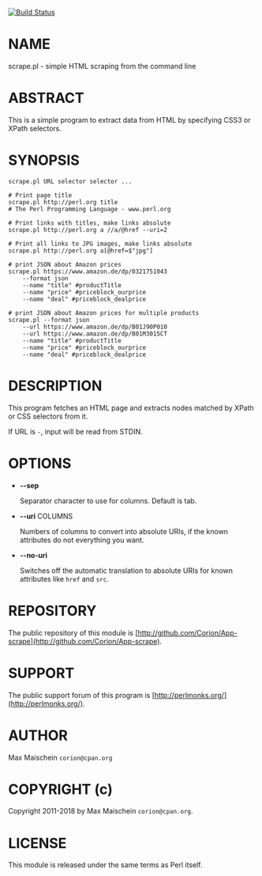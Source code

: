 
[![Build Status](https://travis-ci.org/Corion/App-scrape.svg?branch=master)](https://github.com/Corion/App-scrape)

# NAME

scrape.pl - simple HTML scraping from the command line

# ABSTRACT

This is a simple program to extract data from HTML by
specifying CSS3 or XPath selectors.

# SYNOPSIS

    scrape.pl URL selector selector ...

    # Print page title
    scrape.pl http://perl.org title
    # The Perl Programming Language - www.perl.org

    # Print links with titles, make links absolute
    scrape.pl http://perl.org a //a/@href --uri=2

    # Print all links to JPG images, make links absolute
    scrape.pl http://perl.org a[@href=$"jpg"]

    # print JSON about Amazon prices
    scrape.pl https://www.amazon.de/dp/0321751043
        --format json
        --name "title" #productTitle
        --name "price" #priceblock_ourprice
        --name "deal" #priceblock_dealprice

    # print JSON about Amazon prices for multiple products
    scrape.pl --format json
        --url https://www.amazon.de/dp/B01J90P010
        --url https://www.amazon.de/dp/B01M3015CT
        --name "title" #productTitle
        --name "price" #priceblock_ourprice
        --name "deal" #priceblock_dealprice

# DESCRIPTION

This program fetches an HTML page and extracts nodes
matched by XPath or CSS selectors from it.

If URL is `-`, input will be read from STDIN.

# OPTIONS

- **--sep**

    Separator character to use for columns. Default is tab.

- **--uri** COLUMNS

    Numbers of columns to convert into absolute URIs, if the
    known attributes do not everything you want.

- **--no-uri**

    Switches off the automatic translation to absolute
    URIs for known attributes like `href` and `src`.

# REPOSITORY

The public repository of this module is
[http://github.com/Corion/App-scrape](http://github.com/Corion/App-scrape).

# SUPPORT

The public support forum of this program is
[http://perlmonks.org/](http://perlmonks.org/).

# AUTHOR

Max Maischein `corion@cpan.org`

# COPYRIGHT (c)

Copyright 2011-2018 by Max Maischein `corion@cpan.org`.

# LICENSE

This module is released under the same terms as Perl itself.
